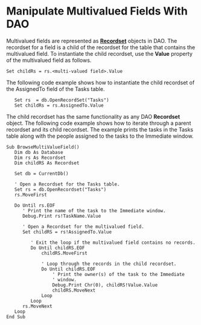 
# Manipulate Multivalued Fields With DAO

Multivalued fields are represented as  **[Recordset](http://msdn.microsoft.com/library/9774232C-E6DA-175B-FC7F-ED2AB7908FA0%28Office.15%29.aspx)** objects in DAO. The recordset for a field is a child of the recordset for the table that contains the multivalued field. To instantiate the child recordset, use the **Value** property of the multivalued field as follows.


```
Set childRs = rs.<multi-valued field>.Value
```


The following code example shows how to instantiate the child recordset of the AssignedTo field of the Tasks table.




```
   Set rs  = db.OpenRecordSet("Tasks") 
   Set childRs = rs.AssignedTo.Value 

```

The child recordset has the same functionality as any DAO  **Recordset** object.
The following code example shows how to iterate through a parent recordset and its child recordset. The example prints the tasks in the Tasks table along with the people assigned to the tasks to the Immediate window.



```
Sub BrowseMultiValueField() 
   Dim db As Database 
   Dim rs As Recordset 
   Dim childRS As Recordset 
     
   Set db = CurrentDb() 
     
   ' Open a Recordset for the Tasks table. 
   Set rs = db.OpenRecordset("Tasks") 
   rs.MoveFirst 
     
   Do Until rs.EOF 
      ' Print the name of the task to the Immediate window. 
      Debug.Print rs!TaskName.Value 
         
      ' Open a Recordset for the multivalued field. 
      Set childRS = rs!AssignedTo.Value 
 
         ' Exit the loop if the multivalued field contains no records. 
         Do Until childRS.EOF 
             childRS.MoveFirst 
                     
             ' Loop through the records in the child recordset. 
             Do Until childRS.EOF 
                 ' Print the owner(s) of the task to the Immediate  
                 ' window. 
                 Debug.Print Chr(0), childRS!Value.Value 
                 childRS.MoveNext 
             Loop 
         Loop 
      rs.MoveNext 
   Loop 
End Sub 

```

